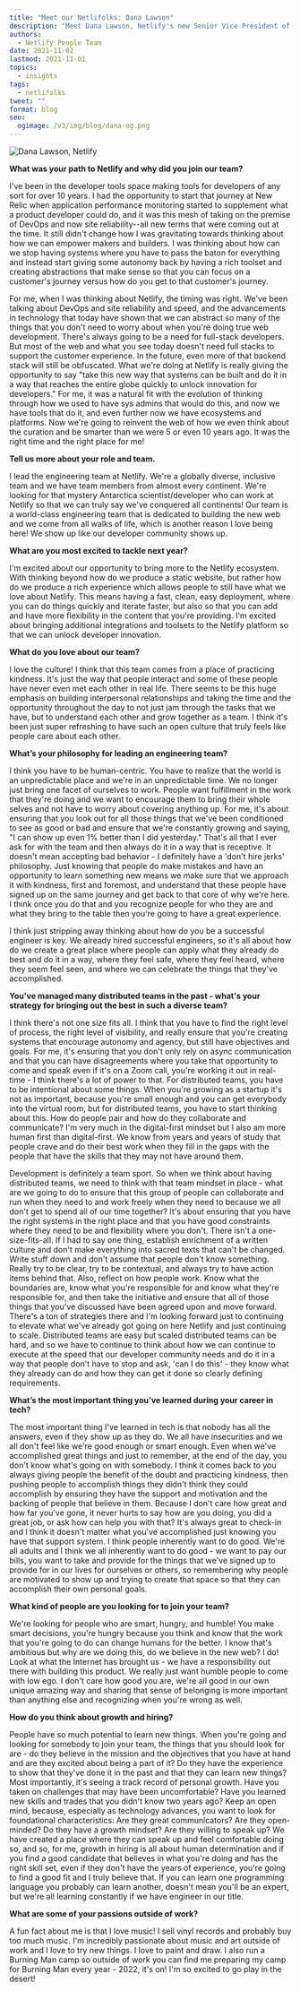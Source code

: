 ```yaml
---
title: "Meet our Netlifolks: Dana Lawson"
description: "Meet Dana Lawson, Netlify's new Senior Vice President of Engineering. "
authors:
  - Netlify People Team
date: 2021-11-02
lastmod: 2021-11-01
topics:
  - insights
tags:
  - netlifolks
tweet: ""
format: blog
seo:
  ogimage: /v3/img/blog/dana-og.png
---
```

![Dana Lawson, Netlify](/v3/img/blog/dana-headshot2.jpg "Dana Lawson, Netlify")

**What was your path to Netlify and why did you join our team?**

I've been in the developer tools space making tools for developers of any sort for over 10 years. I had the opportunity to start that journey at New Relic when application performance monitoring started to supplement what a product developer could do, and it was this mesh of taking on the premise of DevOps and now site reliability--all new terms that were coming out at the time. It still didn't change how I was gravitating towards thinking about how we can empower makers and builders. I was thinking about how can we stop having systems where you have to pass the baton for everything and instead start giving some autonomy back by having a rich toolset and creating abstractions that make sense so that you can focus on a customer's journey versus how do you get to that customer's journey.

For me, when I was thinking about Netlify, the timing was right. We've been talking about DevOps and site reliability and speed, and the advancements in technology that today have shown that we can abstract so many of the things that you don't need to worry about when you're doing true web development. There's always going to be a need for full-stack developers. But most of the web and what you see today doesn't need full stacks to support the customer experience. In the future, even more of that backend stack will still be obfuscated. What we're doing at Netlify is really giving the opportunity to say "take this new way that systems can be built and do it in a way that reaches the entire globe quickly to unlock innovation for developers." For me, it was a natural fit with the evolution of thinking through how we used to have sys admins that would do this, and now we have tools that do it, and even further now we have ecosystems and platforms. Now we're going to reinvent the web of how we even think about the curation and be smarter than we were 5 or even 10 years ago. It was the right time and the right place for me!

**Tell us more about your role and team.**

I lead the engineering team at Netlify. We're a globally diverse, inclusive team and we have team members from almost every continent. We're looking for that mystery Antarctica scientist/developer who can work at Netlify so that we can truly say we've conquered all continents! Our team is a world-class engineering team that is dedicated to building the new web and we come from all walks of life, which is another reason I love being here! We show up like our developer community shows up.

**What are you most excited to tackle next year?**

I'm excited about our opportunity to bring more to the Netlify ecosystem. With thinking beyond how do we produce a static website, but rather how do we produce a rich experience which allows people to still have what we love about Netlify. This means having a fast, clean, easy deployment, where you can do things quickly and iterate faster, but also so that you can add and have more flexibility in the content that you're providing. I'm excited about bringing additional integrations and toolsets to the Netlify platform so that we can unlock developer innovation.

**What do you love about our team?**

I love the culture! I think that this team comes from a place of practicing kindness. It's just the way that people interact and some of these people have never even met each other in real life. There seems to be this huge emphasis on building interpersonal relationships and taking the time and the opportunity throughout the day to not just jam through the tasks that we have, but to understand each other and grow together as a team. I think it's been just super refreshing to have such an open culture that truly feels like people care about each other.

**What’s your philosophy for leading an engineering team?**

I think you have to be human-centric. You have to realize that the world is an unpredictable place and we're in an unpredictable time. We no longer just bring one facet of ourselves to work. People want fulfillment in the work that they're doing and we want to encourage them to bring their whole selves and not have to worry about covering anything up. For me, it's about ensuring that you look out for all those things that we've been conditioned to see as good or bad and ensure that we're constantly growing and saying, "I can show up even 1% better than I did yesterday." That's all that I ever ask for with the team and then always do it in a way that is receptive. It doesn't mean accepting bad behavior - I definitely have a 'don't hire jerks' philosophy. Just knowing that people do make mistakes and have an opportunity to learn something new means we make sure that we approach it with kindness, first and foremost, and understand that these people have signed up on the same journey and get back to that core of why we're here. I think once you do that and you recognize people for who they are and what they bring to the table then you're going to have a great experience.

I think just stripping away thinking about how do you be a successful engineer is key. We already hired successful engineers, so it's all about how do we create a great place where people can apply what they already do best and do it in a way, where they feel safe, where they feel heard, where they seem feel seen, and where we can celebrate the things that they've accomplished.

**You've managed many distributed teams in the past - what's your strategy for bringing out the best in such a diverse team?**

I think there's not one size fits all. I think that you have to find the right level of process, the right level of visibility, and really ensure that you're creating systems that encourage autonomy and agency, but still have objectives and goals. For me, it's ensuring that you don't only rely on async communication and that you can have disagreements where you take that opportunity to come and speak even if it's on a Zoom call, you're working it out in real-time - I think there's a lot of power to that. For distributed teams, you have to be intentional about some things. When you're growing as a startup it's not as important, because you're small enough and you can get everybody into the virtual room, but for distributed teams, you have to start thinking about this. How do people pair and how do they collaborate and communicate? I'm very much in the digital-first mindset but I also am more human first than digital-first. We know from years and years of study that people crave and do their best work when they fill in the gaps with the people that have the skills that they may not have around them.

Development is definitely a team sport. So when we think about having distributed teams, we need to think with that team mindset in place - what are we going to do to ensure that this group of people can collaborate and run when they need to and work freely when they need to because we all don't get to spend all of our time together? It's about ensuring that you have the right systems in the right place and that you have good constraints where they need to be and flexibility where you don't. There isn't a one-size-fits-all. If I had to say one thing, establish enrichment of a written culture and don't make everything into sacred texts that can't be changed. Write stuff down and don't assume that people don't know something. Really try to be clear, try to be contextual, and always try to have action items behind that. Also, reflect on how people work. Know what the boundaries are, know what you're responsible for and know what they're responsible for, and then take the initiative and ensure that all of those things that you've discussed have been agreed upon and move forward. There's a ton of strategies there and I'm looking forward just to continuing to elevate what we've already got going on here Netlify and just continuing to scale. Distributed teams are easy but scaled distributed teams can be hard, and so we have to continue to think about how we can continue to execute at the speed that our developer community needs and do it in a way that people don't have to stop and ask, 'can I do this' - they know what they already can do and how they can get it done so clearly defining requirements.

**What’s the most important thing you’ve learned during your career in tech?**

The most important thing I've learned in tech is that nobody has all the answers, even if they show up as they do. We all have insecurities and we all don't feel like we're good enough or smart enough. Even when we've accomplished great things and just to remember, at the end of the day, you don't know what's going on with somebody. I think it comes back to you always giving people the benefit of the doubt and practicing kindness, then pushing people to accomplish things they didn't think they could accomplish by ensuring they have the support and motivation and the backing of people that believe in them. Because I don't care how great and how far you've gone, it never hurts to say how are you doing, you did a great job, or ask how can help you with that? It's always great to check-in and I think it doesn't matter what you've accomplished just knowing you have that support system. I think people inherently want to do good. We're all adults and I think we all inherently want to do good - we want to pay our bills, you want to take and provide for the things that we've signed up to provide for in our lives for ourselves or others, so remembering why people are motivated to show up and trying to create that space so that they can accomplish their own personal goals.

**What kind of people are you looking for to join your team?**

We're looking for people who are smart, hungry, and humble! You make smart decisions, you're hungry because you think and know that the work that you're going to do can change humans for the better. I know that's ambitious but why are we doing this, do we believe in the new web? I do! Look at what the Internet has brought us - we have a responsibility out there with building this product. We really just want humble people to come with low ego. I don't care how good you are, we're all good in our own unique amazing way and sharing that sense of belonging is more important than anything else and recognizing when you're wrong as well.

**How do you think about growth and hiring?**

People have so much potential to learn new things. When you're going and looking for somebody to join your team, the things that you should look for are - do they believe in the mission and the objectives that you have at hand and are they excited about being a part of it? Do they have the experience to show that they've done it in the past and that they can learn new things? Most importantly, it's seeing a track record of personal growth. Have you taken on challenges that may have been uncomfortable? Have you learned new skills and trades that you didn't know two years ago? Keep an open mind, because, especially as technology advances, you want to look for foundational characteristics: Are they great communicators? Are they open-minded? Do they have a growth mindset? Are they willing to speak up? We have created a place where they can speak up and feel comfortable doing so, and so, for me, growth in hiring is all about human determination and if you find a good candidate that believes in what you're doing and has the right skill set, even if they don't have the years of experience, you're going to find a good fit and I truly believe that. If you can learn one programming language you probably can learn another, doesn't mean you'll be an expert, but we're all learning constantly if we have engineer in our title.

**What are some of your passions outside of work?**

A fun fact about me is that I love music! I sell vinyl records and probably buy too much music. I'm incredibly passionate about music and art outside of work and I love to try new things. I love to paint and draw. I also run a Burning Man camp so outside of work you can find me preparing my camp for Burning Man every year - 2022, it's on! I'm so excited to go play in the desert!